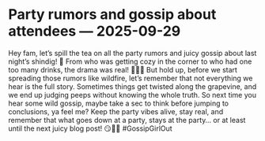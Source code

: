 # Party rumors and gossip about attendees — 2025-09-29

Hey fam, let’s spill the tea on all the party rumors and juicy gossip about last night’s shindig! 🎉 From who was getting cozy in the corner to who had one too many drinks, the drama was real! 💃🏽🍹 But hold up, before we start spreading those rumors like wildfire, let’s remember that not everything we hear is the full story. Sometimes things get twisted along the grapevine, and we end up judging peeps without knowing the whole truth. So next time you hear some wild gossip, maybe take a sec to think before jumping to conclusions, ya feel me? Keep the party vibes alive, stay real, and remember that what goes down at a party, stays at the party… or at least until the next juicy blog post! 😏✌🏽 #GossipGirlOut